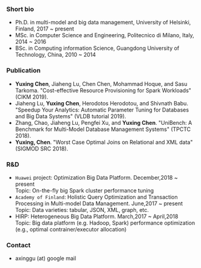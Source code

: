 ### Short bio
- Ph.D. in multi-model and big data management, University of Helsinki, Finland, 2017 ~ present
- MSc. in Computer Science and Engineering, Politecnico di Milano, Italy, 2014 ~ 2016
- BSc. in Computing information Science, Guangdong University of Technology, China, 2010 ~ 2014 

### Publication
- **Yuxing Chen**, Jiaheng Lu, Chen Chen, Mohammad Hoque, and Sasu Tarkoma. "Cost-effective Resource Provisioning for Spark Workloads" (CIKM 2019).
- Jiaheng Lu, **Yuxing Chen**, Herodotos Herodotou, and Shivnath Babu. "Speedup Your Analytics: Automatic Parameter Tuning for Databases and Big Data Systems" (VLDB tutorial 2019).
- Zhang, Chao, Jiaheng Lu, Pengfei Xu, and **Yuxing Chen**. "UniBench: A Benchmark for Multi-Model Database Management Systems" (TPCTC 2018).
- **Yuxing, Chen**. "Worst Case Optimal Joins on Relational and XML data" (SIGMOD SRC 2018).

### R&D
- `Huawei` project: Optimization Big Data Platform. December,2018 ~ present  
 Topic: On-the-fly big Spark cluster performance tuning
- `Academy of Finland`: Holistic Query Optimization and Transaction Processing in Multi-model Data Management. June,2017 ~ present  
 Topic: Data varieties: tabular, JSON, XML, graph, etc.
- HIRP: Heterogeneous Big Data Platform. March,2017 ~ April,2018  
 Topic: Big data platform (e.g. Hadoop, Spark) performance optimization (e.g., optimal contrainer/executor allocation)

### Contact
- axinggu (at) google mail
